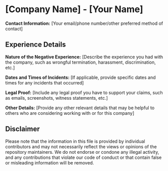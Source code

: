 # [Company Name] - [Your Name]

**Contact Information:** [Your email/phone number/other preferred method of contact]

## Experience Details

**Nature of the Negative Experience:** [Describe the experience you had with the company, such as wrongful termination, harassment, discrimination, etc.]

**Dates and Times of Incidents:** [If applicable, provide specific dates and times for any incidents that occurred]

**Legal Proof:** [Include any legal proof you have to support your claims, such as emails, screenshots, witness statements, etc.]

**Other Details:** [Provide any other relevant details that may be helpful to others who are considering working with or for this company]

## Disclaimer

Please note that the information in this file is provided by individual contributors and may not necessarily reflect the views or opinions of the repository maintainers. We do not endorse or condone any illegal activity, and any contributions that violate our code of conduct or that contain false or misleading information will be removed.
